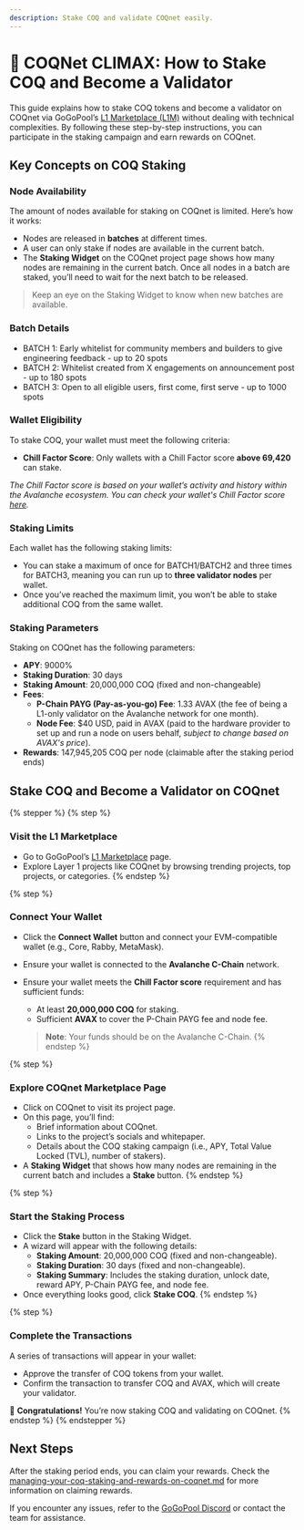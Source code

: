 ```yaml
---
description: Stake COQ and validate COQnet easily.
---
```


# 🥩 COQNet CLIMAX: How to Stake COQ and Become a Validator

This guide explains how to stake COQ tokens and become a validator on COQnet via GoGoPool’s [L1 Marketplace (L1M)](https://l1s.gogopool.com/marketplace) without dealing with technical complexities. By following these step-by-step instructions, you can participate in the staking campaign and earn rewards on COQnet.

## Key Concepts on COQ Staking

### Node Availability

The amount of nodes available for staking on COQnet is limited. Here’s how it works:

* Nodes are released in **batches** at different times.
* A user can only stake if nodes are available in the current batch.
* The **Staking Widget** on the COQnet project page shows how many nodes are remaining in the current batch. Once all nodes in a batch are staked, you’ll need to wait for the next batch to be released.

> Keep an eye on the Staking Widget to know when new batches are available.

### Batch Details

* BATCH 1: Early whitelist for community members and builders to give engineering feedback - up to 20 spots
* BATCH 2: Whitelist created from X engagements on announcement post - up to 180 spots
* BATCH 3: Open to all eligible users, first come, first serve - up to 1000 spots

### Wallet Eligibility

To stake COQ, your wallet must meet the following criteria:

* **Chill Factor Score**: Only wallets with a Chill Factor score **above 69,420** can stake.

_The Chill Factor score is based on your wallet’s activity and history within the Avalanche ecosystem. You can check your wallet's Chill Factor score_ [_here_](https://frostymetrics.com/chill_factor)_._

### Staking Limits

Each wallet has the following staking limits:

* You can stake a maximum of once for BATCH1/BATCH2 and three times for BATCH3, meaning you can run up to **three validator nodes** per wallet.
* Once you’ve reached the maximum limit, you won’t be able to stake additional COQ from the same wallet.

### Staking Parameters

Staking on COQnet has the following parameters:

* **APY**: 9000%
* **Staking Duration**: 30 days
* **Staking Amount**: 20,000,000 COQ (fixed and non-changeable)
* **Fees**:
  * **P-Chain PAYG (Pay-as-you-go) Fee**: 1.33 AVAX (the fee of being a L1-only validator on the Avalanche network for one month).
  * **Node Fee**: $40 USD, paid in AVAX (paid to the hardware provider to set up and run a node on users behalf, _subject to change based on AVAX's price_).
* **Rewards**: 147,945,205 COQ per node (claimable after the staking period ends)

## Stake COQ and Become a Validator on COQnet

{% stepper %}
{% step %}
### Visit the L1 Marketplace

* Go to GoGoPool’s [L1 Marketplace](https://l1s.gogopool.com/marketplace) page.
* Explore Layer 1 projects like COQnet by browsing trending projects, top projects, or categories.
{% endstep %}

{% step %}
### Connect Your Wallet

* Click the **Connect Wallet** button and connect your EVM-compatible wallet (e.g., Core, Rabby, MetaMask).
* Ensure your wallet is connected to the **Avalanche C-Chain** network.
*   Ensure your wallet meets the **Chill Factor score** requirement and has sufficient funds:

    * At least **20,000,000 COQ** for staking.
    * Sufficient **AVAX** to cover the P-Chain PAYG fee and node fee.

    > **Note**: Your funds should be on the Avalanche C-Chain.
{% endstep %}

{% step %}
### Explore COQnet Marketplace Page

* Click on COQnet to visit its project page.
* On this page, you’ll find:
  * Brief information about COQnet.
  * Links to the project’s socials and whitepaper.
  * Details about the COQ staking campaign (i.e., APY, Total Value Locked (TVL), number of stakers).
* A **Staking Widget** that shows how many nodes are remaining in the current batch and includes a **Stake** button.
{% endstep %}

{% step %}
### Start the Staking Process

* Click the **Stake** button in the Staking Widget.
* A wizard will appear with the following details:
  * **Staking Amount**: 20,000,000 COQ (fixed and non-changeable).
  * **Staking Duration**: 30 days (fixed and non-changeable).
  * **Staking Summary**: Includes the staking duration, unlock date, reward APY, P-Chain PAYG fee, and node fee.
* Once everything looks good, click **Stake COQ**.
{% endstep %}

{% step %}
### Complete the Transactions

A series of transactions will appear in your wallet:

* Approve the transfer of COQ tokens from your wallet.
* Confirm the transaction to transfer COQ and AVAX, which will create your validator.

🎉 **Congratulations!** You’re now staking COQ and validating on COQnet.
{% endstep %}
{% endstepper %}

## Next Steps

After the staking period ends, you can claim your rewards. Check the [managing-your-coq-staking-and-rewards-on-coqnet.md](managing-your-coq-staking-and-rewards-on-coqnet.md "mention") for more information on claiming rewards.

If you encounter any issues, refer to the [GoGoPool Discord](https://discord.gogopool.com/) or contact the team for assistance.
